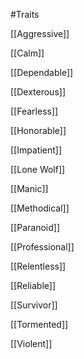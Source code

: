 #Traits

[[Aggressive]]

[[Calm]]

[[Dependable]]

[[Dexterous]]

[[Fearless]]

[[Honorable]]

[[Impatient]]

[[Lone Wolf]]

[[Manic]]

[[Methodical]]

[[Paranoid]]

[[Professional]]

[[Relentless]]

[[Reliable]]

[[Survivor]]

[[Tormented]]

[[Violent]]

